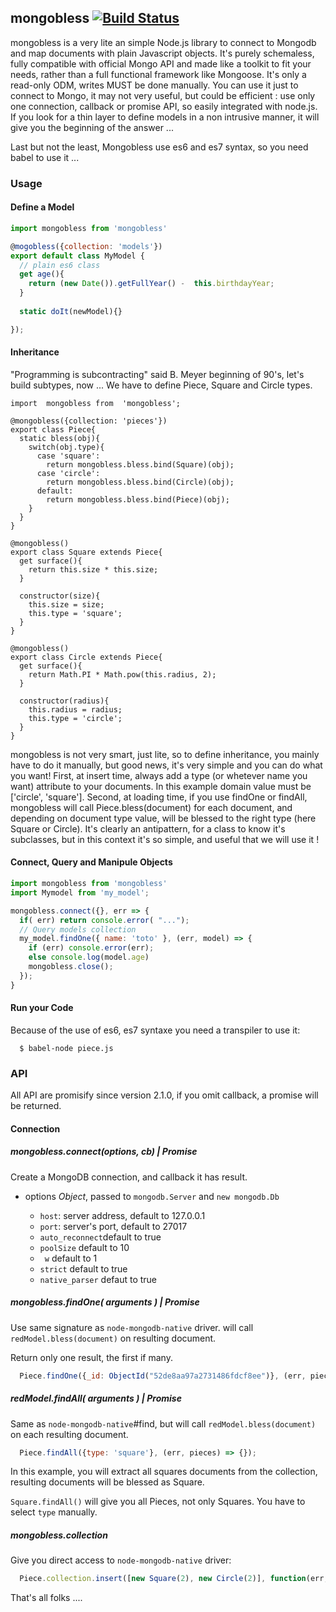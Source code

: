 ## mongobless [![Build Status](https://travis-ci.org/redpelicans/mongobless.png)](https://travis-ci.org/redpelicans/mongobless)


mongobless is a very lite an simple Node.js library to connect to Mongodb and map documents with plain Javascript objects.
It's purely schemaless, fully compatible with official Mongo API and made like a toolkit to fit your needs, rather than a full functional framework like Mongoose.
It's only a read-only ODM, writes MUST be done manually.
You can use it just to connect to Mongo, it may not very useful, but could be efficient : use only one connection, callback or promise API, so easily integrated with node.js.
If you look for a thin layer to define models in a non intrusive manner, it will give you the beginning of the answer ...

Last but not the least, Mongobless use es6 and es7 syntax, so you need babel to use it ...

### Usage

#### Define a Model

```javascript 
import mongobless from 'mongobless'

@mogobless({collection: 'models'})
export default class MyModel { 
  // plain es6 class 
  get age(){
    return (new Date()).getFullYear() -  this.birthdayYear;
  }
  
  static doIt(newModel){}

});

```



#### Inheritance

"Programming is subcontracting" said B. Meyer beginning of 90's, let's build subtypes, now ... 
We have to define Piece, Square and Circle types.


```
import  mongobless from  'mongobless';

@mongobless({collection: 'pieces'})
export class Piece{
  static bless(obj){
    switch(obj.type){
      case 'square':
        return mongobless.bless.bind(Square)(obj);
      case 'circle':
        return mongobless.bless.bind(Circle)(obj);
      default:
        return mongobless.bless.bind(Piece)(obj);
    }
  }
}

@mongobless()
export class Square extends Piece{
  get surface(){
    return this.size * this.size;
  }
    
  constructor(size){
    this.size = size;
    this.type = 'square';
  }
}

@mongobless()
export class Circle extends Piece{
  get surface(){
    return Math.PI * Math.pow(this.radius, 2);
  }

  constructor(radius){
    this.radius = radius;
    this.type = 'circle';
  }
}

```

mongobless is not very smart, just lite, so to define inheritance, you mainly have to do it manually, but good news, it's very simple and you can do what you want! First, at insert time, always add a type (or whetever name you want) attribute to your documents. In this example domain value must be ['circle', 'square']. Second, at loading time, if you use findOne or findAll, mongobless will call Piece.bless(document) for each document, and depending on document type value, will be blessed to the right type (here Square or Circle). It's clearly an antipattern, for a class to know it's subclasses, but in this context it's so simple, and useful that we will use it !


#### Connect, Query and Manipule Objects

```javascript 
import mongobless from 'mongobless'
import Mymodel from 'my_model';

mongobless.connect({}, err => {
  if( err) return console.error( "...");
  // Query models collection
  my_model.findOne({ name: 'toto' }, (err, model) => {
    if (err) console.error(err);
    else console.log(model.age)
    mongobless.close();
  });
}
```
#### Run your Code

Because of the use of es6, es7 syntaxe you need a transpiler to use it:

```
  $ babel-node piece.js
```

### API

All API are promisify since version 2.1.0, if you omit callback, a promise will be returned.


#### Connection

##### mongobless.connect(options<F5>, cb) | Promise

Create a MongoDB connection, and callback it has result.

* options *Object*, passed to `mongodb.Server` and `new mongodb.Db`

  * `host`: server address, default to 127.0.0.1
  * `port`: server's port, default to 27017
  * `auto_reconnect`default to true
  * `poolSize` default to 10
  * ` w` default to 1
  * `strict` default to true
  * `native_parser` defaut to true
  
  
##### mongobless.findOne( arguments ) | Promise

Use same signature as `node-mongodb-native` driver. will call `redModel.bless(document)` on resulting document.

Return only one result, the first if many.


```javascript 
  Piece.findOne({_id: ObjectId("52de8aa97a2731486fdcf8ee")}, (err, piece) => {});
```

##### redModel.findAll( arguments ) | Promise

Same as `node-mongodb-native`#find, but will call `redModel.bless(document)` on each resulting document.

```javascript 
  Piece.findAll({type: 'square'}, (err, pieces) => {});
```

In this example, you will extract all squares documents from the collection, resulting documents will be blessed as Square. 

`Square.findAll()` will give you all Pieces, not only Squares. You have to select `type` manually.


##### mongobless.collection

Give you direct access to `node-mongodb-native` driver:

```javascript 
  Piece.collection.insert([new Square(2), new Circle(2)], function(err, res){})
```

That's all folks ....
